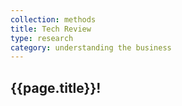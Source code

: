 ```yaml
---
collection: methods
title: Tech Review
type: research
category: understanding the business
---
```


## {{page.title}}!